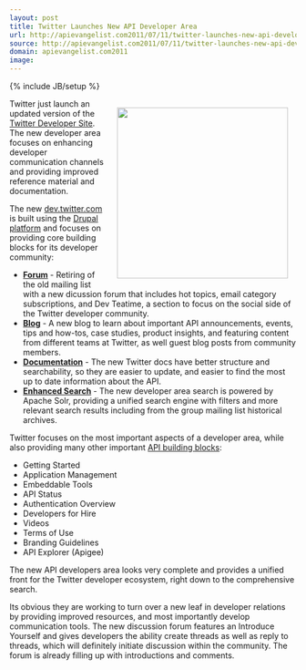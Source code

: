 ```yaml
---
layout: post
title: Twitter Launches New API Developer Area
url: http://apievangelist.com2011/07/11/twitter-launches-new-api-developer-area/
source: http://apievangelist.com2011/07/11/twitter-launches-new-api-developer-area/
domain: apievangelist.com2011
image: 
---
```

{% include JB/setup %}
<a title="dev.twitter.com" href="https://dev.twitter.com/"><img style="padding: 15px;" src="http://kinlane-productions.s3.amazonaws.com/api-evangelist/twitter/New-Twitter-Developer-Area.png" alt="" width="300" align="right" /></a>Twitter just launch an updated version of the <a title="Twitter Developer Site" href="https://dev.twitter.com/">Twitter Developer Site</a>. The new developer area focuses on enhancing developer communication channels and providing improved reference material and documentation.<p></p>
The new <a title="dev.twitter.com" href="https://dev.twitter.com/">dev.twitter.com</a> is built using the <a title="Drupal Platform" href="http://www.drupal.org">Drupal platform</a> and focuses on providing core building blocks for its developer community:
<ul class="mainlist">
	<li><strong><a title="Twitter Discussion Forum" href="https://dev.twitter.com/discussions">Forum</a></strong> - Retiring of the old mailing list with a new dicussion forum that includes hot topics, email category subscriptions, and Dev Teatime, a section to focus on the social side of the Twitter developer community.</li>
	<li><strong><a title="Twitter Blog" href="https://dev.twitter.com/blog">Blog</a></strong> - A new blog to learn about important API announcements, events, tips and how-tos, case studies, product insights, and featuring content from different teams at Twitter, as well guest blog posts from community members.</li>
	<li><strong><a title="Twitter Documentation" href="https://dev.twitter.com/docs">Documentation</a></strong> - The new Twitter docs have better structure and searchability, so they are easier to update, and easier to find the most up to date information about the API.</li>
	<li><strong><a title="Twitter Search" href="https://dev.twitter.com/search/apachesolr_search/Search">Enhanced Search</a></strong> - The new developer area search is powered by Apache Solr, providing a unified search engine with filters and more relevant search results including from the group mailing list historical archives.</li>
</ul>
Twitter focuses on the most important aspects of a developer area, while also providing many other important <a title="API Building Blocks" href="http://www.apievangelist.com/ecosystem-building-blocks.php">API building blocks</a>:
<ul class="mainlist">
	<li>Getting Started</li>
	<li>Application Management</li>
	<li>Embeddable Tools</li>
	<li>API Status</li>
	<li>Authentication Overview</li>
	<li>Developers for Hire</li>
	<li>Videos</li>
	<li>Terms of Use</li>
	<li>Branding Guidelines</li>
	<li>API Explorer (Apigee)</li>
</ul>
The new API developers area looks very complete and provides a unified front for the Twitter developer ecosystem, right down to the comprehensive search.<p></p>
Its obvious they are working to turn over a new leaf in developer relations by providing improved resources, and most importantly develop communication tools. The new discussion forum features an Introduce Yourself and gives developers the ability create threads as well as reply to threads, which will definitely initiate discussion within the community. The forum is already filling up with introductions and comments.

